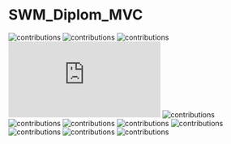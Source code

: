 # SWM_Diplom_MVC
![contributions](https://www.gifki.org/data/media/279/sport-animatsionnaya-kartinka-0684.gif)
![contributions](https://www.gifki.org/data/media/279/sport-animatsionnaya-kartinka-0678.gif)
![contributions](https://www.gifki.org/data/media/279/sport-animatsionnaya-kartinka-0675.gif)
![contributions](https://www.gifki.org/img-sport-animatsionnaya-kartinka-0669-78538.htm)
![contributions](https://www.gifki.org/data/media/279/sport-animatsionnaya-kartinka-0635.gif)
![contributions](https://www.gifki.org/data/media/279/sport-animatsionnaya-kartinka-0492.gif)
![contributions](https://www.gifki.org/data/media/279/sport-animatsionnaya-kartinka-0452.gif)
![contributions](https://www.gifki.org/data/media/279/sport-animatsionnaya-kartinka-0405.gif)
![contributions](https://www.gifki.org/data/media/279/sport-animatsionnaya-kartinka-0282.gif)
![contributions]()
![contributions]()
![contributions]()
